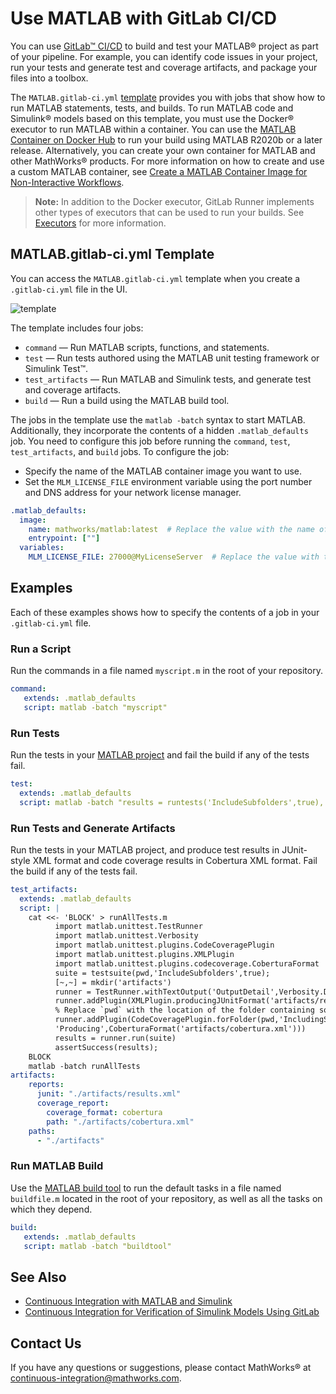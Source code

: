 # Use MATLAB with GitLab CI/CD
You can use [GitLab&trade; CI/CD](https://docs.gitlab.com/ee/ci/index.html) to build and test your MATLAB&reg; project as part of your pipeline. For example, you can identify code issues in your project, run your tests and generate test and coverage artifacts, and package your files into a toolbox.

The `MATLAB.gitlab-ci.yml` [template](https://gitlab.com/gitlab-org/gitlab/-/blob/master/lib/gitlab/ci/templates/MATLAB.gitlab-ci.yml) provides you with jobs that show how to run MATLAB statements, tests, and builds. To run MATLAB code and Simulink&reg; models based on this template, you must use the Docker&reg; executor to run MATLAB within a container. You can use the [MATLAB Container on Docker Hub](https://www.mathworks.com/help/cloudcenter/ug/matlab-container-on-docker-hub.html) to run your build using MATLAB R2020b or a later release. Alternatively, you can create your own container for MATLAB and other MathWorks&reg; products. For more information on how to create and use a custom MATLAB container, see [Create a MATLAB Container Image for Non-Interactive Workflows](https://github.com/mathworks-ref-arch/matlab-dockerfile/blob/main/alternates/non-interactive/README.md).

>**Note:** In addition to the Docker executor, GitLab Runner implements other types of executors that can be used to run your builds. See [Executors](https://docs.gitlab.com/runner/executors/) for more information.

## MATLAB.gitlab-ci.yml Template
You can access the `MATLAB.gitlab-ci.yml` template when you create a `.gitlab-ci.yml` file in the UI.

![template](https://user-images.githubusercontent.com/48831250/166474348-2e106005-23eb-4d62-a0ba-3387bbfcb20a.png)

The template includes four jobs:

* `command` — Run MATLAB scripts, functions, and statements.                
* `test` — Run tests authored using the MATLAB unit testing framework or Simulink Test&trade;.
* `test_artifacts` — Run MATLAB and Simulink tests, and generate test and coverage artifacts.
* `build` — Run a build using the MATLAB build tool.

The jobs in the template use the `matlab -batch` syntax to start MATLAB. Additionally, they incorporate the contents of a hidden `.matlab_defaults` job. You need to configure this job before running the `command`, `test`, `test_artifacts`, and `build` jobs. To configure the job:

* Specify the name of the MATLAB container image you want to use.
* Set the `MLM_LICENSE_FILE` environment variable using the port number and DNS address for your network license manager.

```yaml
.matlab_defaults:
  image:
    name: mathworks/matlab:latest  # Replace the value with the name of the MATLAB container image you want to use
    entrypoint: [""]
  variables:
    MLM_LICENSE_FILE: 27000@MyLicenseServer  # Replace the value with the port number and DNS address for your network license manager

```

## Examples
Each of these examples shows how to specify the contents of a job in your `.gitlab-ci.yml` file.

### Run a Script
Run the commands in a file named `myscript.m` in the root of your repository.

```yaml
command:
   extends: .matlab_defaults
   script: matlab -batch "myscript"
```
### Run Tests
Run the tests in your [MATLAB project](https://www.mathworks.com/help/matlab/projects.html) and fail the build if any of the tests fail.

```yaml
test:
  extends: .matlab_defaults
  script: matlab -batch "results = runtests('IncludeSubfolders',true), assertSuccess(results);"
```
### Run Tests and Generate Artifacts
Run the tests in your MATLAB project, and produce test results in JUnit-style XML format and code coverage results in Cobertura XML format. Fail the build if any of the tests fail.

```yaml
test_artifacts:
  extends: .matlab_defaults
  script: |
    cat <<- 'BLOCK' > runAllTests.m
          import matlab.unittest.TestRunner
          import matlab.unittest.Verbosity
          import matlab.unittest.plugins.CodeCoveragePlugin
          import matlab.unittest.plugins.XMLPlugin
          import matlab.unittest.plugins.codecoverage.CoberturaFormat
          suite = testsuite(pwd,'IncludeSubfolders',true);
          [~,~] = mkdir('artifacts')
          runner = TestRunner.withTextOutput('OutputDetail',Verbosity.Detailed);
          runner.addPlugin(XMLPlugin.producingJUnitFormat('artifacts/results.xml'))
          % Replace `pwd` with the location of the folder containing source code
          runner.addPlugin(CodeCoveragePlugin.forFolder(pwd,'IncludingSubfolders',true, ...
          'Producing',CoberturaFormat('artifacts/cobertura.xml')))
          results = runner.run(suite)
          assertSuccess(results);
    BLOCK
    matlab -batch runAllTests
artifacts:
    reports:
      junit: "./artifacts/results.xml"
      coverage_report:
        coverage_format: cobertura
        path: "./artifacts/cobertura.xml"
    paths:
      - "./artifacts"
```

### Run MATLAB Build
Use the [MATLAB build tool](https://www.mathworks.com/help/matlab/matlab_prog/overview-of-matlab-build-tool.html) to run the default tasks in a file named `buildfile.m` located in the root of your repository, as well as all the tasks on which they depend. 

```yaml
build:
   extends: .matlab_defaults
   script: matlab -batch "buildtool"
```

## See Also
- [Continuous Integration with MATLAB and Simulink](https://www.mathworks.com/solutions/continuous-integration.html)
- [Continuous Integration for Verification of Simulink Models Using GitLab](https://www.mathworks.com/company/newsletters/articles/continuous-integration-for-verification-of-simulink-models-using-gitlab.html)

## Contact Us
If you have any questions or suggestions, please contact MathWorks&reg; at [continuous-integration@mathworks.com](mailto:continuous-integration@mathworks.com).
